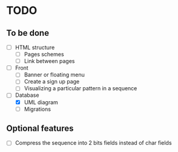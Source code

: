 # TODO

## To be done

- [ ] HTML structure
    - [ ] Pages schemes
    - [ ] Link between pages

- [ ] Front
    - [ ] Banner or floating menu
    - [ ] Create a sign up page
    - [ ] Visualizing a particular pattern in a sequence

- [ ] Database
    - [X] UML diagram
    - [ ] Migrations

## Optional features

- [ ] Compress the sequence into 2 bits fields instead of char fields

